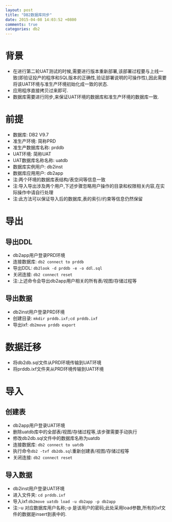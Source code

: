 ```yaml
---
layout: post
title: "DB2数据库同步"
date: 2015-04-08 14:03:52 +0800
comments: true
categories: db2
---
```

# 背景
* 在进行第二轮UAT测试的时候,需要进行版本重新部署,该部署过程要与上线一致(即验证投产的程序和SQL版本的正确性,验证部署说明的可操作性),因此需要将该UAT环境与准生产环境初始化成一致的状态.
* 应用程序直接拷贝过来即可.
* 数据库需要进行同步,来保证UAT环境的数据库和准生产环境的数据库一致.

# 前提
* 数据库: DB2 V9.7
* 准生产环境: 简称PRD 
* 准生产数据库名称: prddb
* UAT环境: 简称UAT
* UAT数据库名称名称: uatdb
* 数据库实例用户: db2inst
* 数据库应用用户: db2app
* 注:两个环境的数据库表结构/表空间等信息一致
* 注:导入导出涉及两个用户,下述步骤忽略用户操作的目录和权限相关内容,在实际操作中请自行处理
* 注:此方法可以保证导入后的数据库,表的索引/约束等信息仍然保留

# 导出
## 导出DDL
* db2app用户登录PRD环境
* 连接数据库: `db2 connect to prddb`
* 导出DDL: `db2look -d prddb -e -o ddl.sql`
* 关闭连接: `db2 connect reset`
* 注:上述命令会导出db2app用户相关的所有表/视图/存储过程等

## 导出数据
* db2inst用户登录PRD环境
* 创建目录: `mkdir prddb.ixf;cd prddb.ixf`
* 导出ixf: `db2move prddb export`

# 数据迁移
* 将db2db.sql文件从PRD环境传输到UAT环境
* 将prddb.ixf文件夹从PRD环境传输到UAT环境

# 导入
## 创建表
* db2app用户登录UAT环境
* 删除uatdb库中的全部表/视图/存储过程等,该步骤需要手动执行
* 修改db2db.sql文件中的数据库名称为uatdb
* 连接数据库: `db2 connect to uatdb`
* 执行命令`db2 -tvf db2db.sql`重新创建表/视图/存储过程等
* 关闭连接: `db2 connect reset`

## 导入数据
* db2inst用户登录UAT环境
* 进入文件夹: `cd prddb.ixf`
* 导入ixf:`db2move uatdb load -u db2app -p db2app`
* 注:-u 对应数据库用户名称;-p 是该用户的密码;此处采用load参数,所有的ixf文件的数据是insert到表中的.

